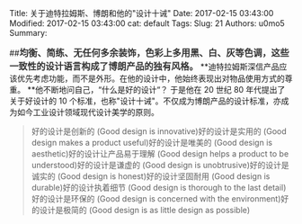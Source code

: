 Title: 关于迪特拉姆斯、博朗和他的&quot;设计十诫&quot;
Date: 2017-02-15 03:43:00
Modified: 2017-02-15 03:43:00
cat: default
Tags: 
Slug: 21
Authors: u0mo5 
Summary: 

##<span style="color: rgb(51, 51, 51); font-family: -apple-system, &quot;Helvetica Neue&quot;, Arial, &quot;PingFang SC&quot;, &quot;Hiragino Sans GB&quot;, &quot;Microsoft YaHei&quot;, &quot;WenQuanYi Micro Hei&quot;, sans-serif; font-weight: 700; font-size: 16px;">均衡、简练、无任何多余装饰，色彩上多用黑、白、灰等色调，这些一致性的设计语言构成了博朗产品的独有风格。</span>    **迪特拉姆斯深信产品应该优先考虑功能，而不是外形。在他的设计中，他始终表现出对物品使用方式的尊重。    **他不断地问自己，“什么是好的设计“？    于是他在 20 世纪 80 年代提出了关于好设计的 10 个标准，也称&quot;设计十诫&quot;。不仅成为博朗产品的设计标准，亦成为如今工业设计领域现代设计美学的原则。<blockquote>好的设计是创新的 (Good design is innovative)好的设计是实用的 (Good design makes a product useful)好的设计是唯美的 (Good design is aesthetic)好的设计让产品易于理解 (Good design helps a product to be understood)好的设计是谦虚的 (Good design is unobtrusive)好的设计是诚实的 (Good design is honest)好的设计坚固耐用 (Good design is durable)好的设计执着细节 (Good design is thorough to the last detail)好的设计是环保的 (Good design is concerned with the environment)好的设计是极简的 (Good design is as little design as possible)</blockquote><span style="font-weight: 700;"><span style="font-weight: 700; color: rgb(51, 51, 51); font-family: -apple-system, &quot;Helvetica Neue&quot;, Arial, &quot;PingFang SC&quot;, &quot;Hiragino Sans GB&quot;, &quot;Microsoft YaHei&quot;, &quot;WenQuanYi Micro Hei&quot;, sans-serif;">    </span></span>        
